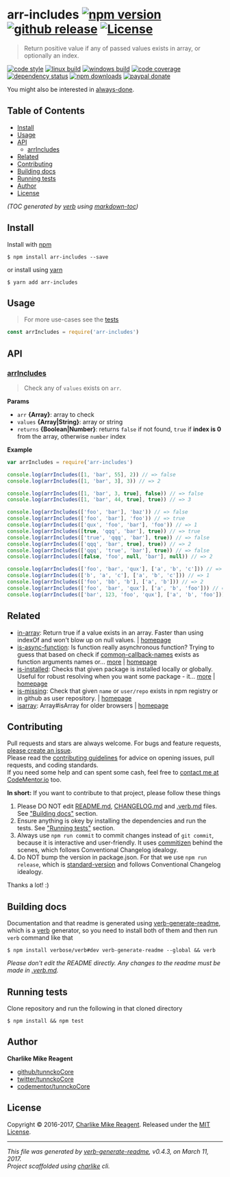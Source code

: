 # arr-includes  [![npm version][npmv-img]][npmv-url] [![github release][github-release-img]][github-release-url] [![License][license-img]][license-url]

> Return positive value if any of passed values exists in array, or optionally an index.

[![code style][standard-img]][standard-url] 
[![linux build][travis-img]][travis-url] 
[![windows build][appveyor-img]][appveyor-url] 
[![code coverage][coverage-img]][coverage-url] 
[![dependency status][david-img]][david-url] 
[![npm downloads][downloads-img]][downloads-url] 
[![paypal donate][paypalme-img]][paypalme-url] 

You might also be interested in [always-done](https://github.com/hybridables/always-done#readme).

## Table of Contents
- [Install](#install)
- [Usage](#usage)
- [API](#api)
  * [arrIncludes](#arrincludes)
- [Related](#related)
- [Contributing](#contributing)
- [Building docs](#building-docs)
- [Running tests](#running-tests)
- [Author](#author)
- [License](#license)

_(TOC generated by [verb](https://github.com/verbose/verb) using [markdown-toc](https://github.com/jonschlinkert/markdown-toc))_

## Install
Install with [npm](https://www.npmjs.com/)

```
$ npm install arr-includes --save
```

or install using [yarn](https://yarnpkg.com)

```
$ yarn add arr-includes
```

## Usage
> For more use-cases see the [tests](test.js)

```js
const arrIncludes = require('arr-includes')
```

## API

### [arrIncludes](index.js#L49)
> Check any of `values` exists on `arr`.

**Params**

* `arr` **{Array}**: array to check    
* `values` **{Array|String}**: array or string    
* `returns` **{Boolean|Number}**: returns `false` if not found, `true` if **index is 0** from the array, otherwise `number` index  

**Example**

```js
var arrIncludes = require('arr-includes')

console.log(arrIncludes([1, 'bar', 55], 2)) // => false
console.log(arrIncludes([1, 'bar', 3], 3)) // => 2

console.log(arrIncludes([1, 'bar', 3, true], false)) // => false
console.log(arrIncludes([1, 'bar', 44, true], true)) // => 3

console.log(arrIncludes(['foo', 'bar'], 'baz')) // => false
console.log(arrIncludes(['foo', 'bar'], 'foo')) // => true
console.log(arrIncludes(['qux', 'foo', 'bar'], 'foo')) // => 1
console.log(arrIncludes([true, 'qqq', 'bar'], true)) // => true
console.log(arrIncludes(['true', 'qqq', 'bar'], true)) // => false
console.log(arrIncludes(['qqq', 'bar', true], true)) // => 2
console.log(arrIncludes(['qqq', 'true', 'bar'], true)) // => false
console.log(arrIncludes([false, 'foo', null, 'bar'], null)) // => 2

console.log(arrIncludes(['foo', 'bar', 'qux'], ['a', 'b', 'c'])) // => false
console.log(arrIncludes(['b', 'a', 'c'], ['a', 'b', 'c'])) // => 1
console.log(arrIncludes(['foo', 'bb', 'b'], ['a', 'b'])) // => 2
console.log(arrIncludes(['foo', 'bar', 'qux'], ['a', 'b', 'foo'])) // => true
console.log(arrIncludes(['bar', 123, 'foo', 'qux'], ['a', 'b', 'foo'])) // => 2
```

## Related
- [in-array](https://www.npmjs.com/package/in-array): Return true if a value exists in an array. Faster than using indexOf and won't blow up on null values. | [homepage](https://github.com/jonschlinkert/in-array "Return true if a value exists in an array. Faster than using indexOf and won't blow up on null values.")
- [is-async-function](https://www.npmjs.com/package/is-async-function): Is function really asynchronous function? Trying to guess that based on check if [common-callback-names][] exists as function arguments names or… [more](https://github.com/tunnckocore/is-async-function#readme) | [homepage](https://github.com/tunnckocore/is-async-function#readme "Is function really asynchronous function? Trying to guess that based on check if [common-callback-names][] exists as function arguments names or you can pass your custom.")
- [is-installed](https://www.npmjs.com/package/is-installed): Checks that given package is installed locally or globally. Useful for robust resolving when you want some package - it… [more](https://github.com/tunnckocore/is-installed#readme) | [homepage](https://github.com/tunnckocore/is-installed#readme "Checks that given package is installed locally or globally. Useful for robust resolving when you want some package - it will check first if it exists locally, then if it exists globally")
- [is-missing](https://www.npmjs.com/package/is-missing): Check that given `name` or `user/repo` exists in npm registry or in github as user repository. | [homepage](https://github.com/tunnckocore/is-missing#readme "Check that given `name` or `user/repo` exists in npm registry or in github as user repository.")
- [isarray](https://www.npmjs.com/package/isarray): Array#isArray for older browsers | [homepage](https://github.com/juliangruber/isarray "Array#isArray for older browsers")

## Contributing
Pull requests and stars are always welcome. For bugs and feature requests, [please create an issue](https://github.com/tunnckoCore/arr-includes/issues/new).  
Please read the [contributing guidelines](CONTRIBUTING.md) for advice on opening issues, pull requests, and coding standards.  
If you need some help and can spent some cash, feel free to [contact me at CodeMentor.io](https://www.codementor.io/tunnckocore?utm_source=github&utm_medium=button&utm_term=tunnckocore&utm_campaign=github) too.

**In short:** If you want to contribute to that project, please follow these things

1. Please DO NOT edit [README.md](README.md), [CHANGELOG.md](CHANGELOG.md) and [.verb.md](.verb.md) files. See ["Building docs"](#building-docs) section.
2. Ensure anything is okey by installing the dependencies and run the tests. See ["Running tests"](#running-tests) section.
3. Always use `npm run commit` to commit changes instead of `git commit`, because it is interactive and user-friendly. It uses [commitizen][] behind the scenes, which follows Conventional Changelog idealogy.
4. Do NOT bump the version in package.json. For that we use `npm run release`, which is [standard-version][] and follows Conventional Changelog idealogy.

Thanks a lot! :)

## Building docs
Documentation and that readme is generated using [verb-generate-readme][], which is a [verb][] generator, so you need to install both of them and then run `verb` command like that

```
$ npm install verbose/verb#dev verb-generate-readme --global && verb
```

_Please don't edit the README directly. Any changes to the readme must be made in [.verb.md](.verb.md)._

## Running tests
Clone repository and run the following in that cloned directory

```
$ npm install && npm test
```

## Author
**Charlike Mike Reagent**

+ [github/tunnckoCore](https://github.com/tunnckoCore)
+ [twitter/tunnckoCore](https://twitter.com/tunnckoCore)
+ [codementor/tunnckoCore](https://codementor.io/tunnckoCore)

## License
Copyright © 2016-2017, [Charlike Mike Reagent](https://i.am.charlike.online). Released under the [MIT License](LICENSE).

***

_This file was generated by [verb-generate-readme](https://github.com/verbose/verb-generate-readme), v0.4.3, on March 11, 2017._  
_Project scaffolded using [charlike][] cli._

[downloads-url]: https://www.npmjs.com/package/arr-includes
[downloads-img]: https://img.shields.io/npm/dt/arr-includes.svg

[travis-url]: https://travis-ci.org/olstenlarck/arr-includes
[travis-img]: https://img.shields.io/travis/olstenlarck/arr-includes/master.svg?label=linux

[appveyor-url]: https://ci.appveyor.com/project/tunnckoCore/arr-includes
[appveyor-img]: https://img.shields.io/appveyor/ci/tunnckoCore/arr-includes/master.svg?label=windows

[coverage-url]: https://codecov.io/gh/olstenlarck/arr-includes
[coverage-img]: https://img.shields.io/codecov/c/github/olstenlarck/arr-includes/master.svg

[david-url]: https://david-dm.org/tunnckoCore/arr-includes
[david-img]: https://img.shields.io/david/tunnckoCore/arr-includes.svg

[standard-url]: https://github.com/feross/standard
[standard-img]: https://img.shields.io/badge/code%20style-standard-brightgreen.svg

[paypalme-url]: https://www.paypal.me/tunnckoCore
[paypalme-img]: https://img.shields.io/badge/paypal-donate-brightgreen.svg

[charlike]: https://github.com/tunnckocore/charlike
[commitizen]: https://github.com/commitizen/cz-cli
[common-callback-names]: https://github.com/tunnckocore/common-callback-names
[standard-version]: https://github.com/conventional-changelog/standard-version
[verb-generate-readme]: https://github.com/verbose/verb-generate-readme
[verb]: https://github.com/verbose/verb


<!-- -->

[npmv-url]: https://www.npmjs.com/package/arr-includes
[npmv-img]: https://img.shields.io/npm/v/arr-includes.svg?label=npm%20version

[github-release-url]: https://github.com/olstenlarck/arr-includes/releases/latest
[github-release-img]: https://img.shields.io/github/tag/olstenlarck/arr-includes.svg?label=github%20tag

[license-url]: https://github.com/olstenlarck/arr-includes/blob/master/LICENSE
[license-img]: https://img.shields.io/badge/license-MIT-blue.svg
